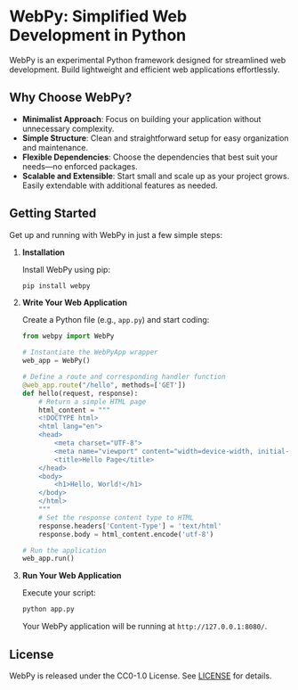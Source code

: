 # WebPy: Simplified Web Development in Python

WebPy is an experimental Python framework designed for streamlined web development. Build lightweight and efficient web applications effortlessly.

## Why Choose WebPy?

- **Minimalist Approach**: Focus on building your application without unnecessary complexity.
- **Simple Structure**: Clean and straightforward setup for easy organization and maintenance.
- **Flexible Dependencies**: Choose the dependencies that best suit your needs—no enforced packages.
- **Scalable and Extensible**: Start small and scale up as your project grows. Easily extendable with additional features as needed.

## Getting Started

Get up and running with WebPy in just a few simple steps:

1. **Installation**

    Install WebPy using pip:

    ```bash
    pip install webpy
    ```

2. **Write Your Web Application**

    Create a Python file (e.g., `app.py`) and start coding:

    ```python
    from webpy import WebPy

    # Instantiate the WebPyApp wrapper
    web_app = WebPy()

    # Define a route and corresponding handler function
    @web_app.route("/hello", methods=['GET'])
    def hello(request, response):
        # Return a simple HTML page
        html_content = """
        <!DOCTYPE html>
        <html lang="en">
        <head>
            <meta charset="UTF-8">
            <meta name="viewport" content="width=device-width, initial-scale=1.0">
            <title>Hello Page</title>
        </head>
        <body>
            <h1>Hello, World!</h1>
        </body>
        </html>
        """
        # Set the response content type to HTML
        response.headers['Content-Type'] = 'text/html'
        response.body = html_content.encode('utf-8')

    # Run the application
    web_app.run()
    ```

3. **Run Your Web Application**

    Execute your script:

    ```bash
    python app.py
    ```

    Your WebPy application will be running at `http://127.0.0.1:8080/`.

## License

WebPy is released under the CC0-1.0 License. See [LICENSE](LICENSE) for details.
